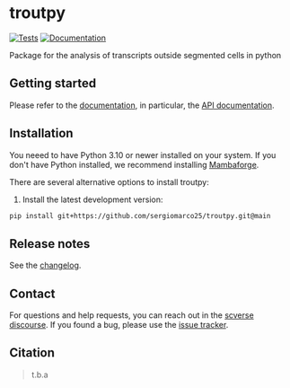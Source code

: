 # troutpy

[![Tests][badge-tests]][tests]
[![Documentation][badge-docs]][documentation]

[badge-tests]: https://img.shields.io/github/actions/workflow/status/sergiomarco25/troutpy/test.yaml?branch=main
[badge-docs]: https://img.shields.io/readthedocs/troutpy

Package for the analysis of transcripts outside segmented cells in python

## Getting started

Please refer to the [documentation][],
in particular, the [API documentation][].

## Installation

You neeed to have Python 3.10 or newer installed on your system.
If you don't have Python installed, we recommend installing [Mambaforge][].

There are several alternative options to install troutpy:

<!--
1) Install the latest release of `troutpy` from [PyPI][]:

```bash
pip install troutpy
```
-->

1. Install the latest development version:

```bash
pip install git+https://github.com/sergiomarco25/troutpy.git@main
```

## Release notes

See the [changelog][].

## Contact

For questions and help requests, you can reach out in the [scverse discourse][].
If you found a bug, please use the [issue tracker][].

## Citation

> t.b.a

[mambaforge]: https://github.com/conda-forge/miniforge#mambaforge
[scverse discourse]: https://discourse.scverse.org/
[issue tracker]: https://github.com/sergiomarco25/troutpy/issues
[tests]: https://github.com/sergiomarco25/troutpy/actions/workflows/test.yml
[documentation]: https://troutpy.readthedocs.io
[changelog]: https://troutpy.readthedocs.io/en/latest/changelog.html
[api documentation]: https://troutpy.readthedocs.io/en/latest/api.html
[pypi]: https://pypi.org/project/troutpy
